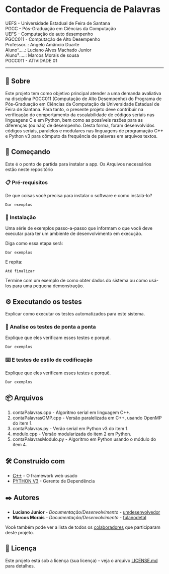 # Contador de Frequencia de Palavras

UEFS - Universidade Estadual de Feira de Santana <br />
PGCC - Pós-Graduação em Ciências da Computação <br />
UEFS - Computação de auto desempenho <br />
PGCC011 - Computação de Alto Desempenho <br />
Professor..: Angelo Amâncio Duarte <br /> 
Aluno¹.....: Luciano Alves Machado Junior <br />
Aluno².....: Marcos Morais de sousa <br />
PGCC011 - ATIVIDADE 01 <br />

<hr />

## 🎁 Sobre

Este projeto tem como objetivo principal atender a uma demanda avaliativa na disciplina PGCC011 (Computação de Alto Desempenho) do Programa de Pós-Graduação em Ciências da Computação da Universidade Estadual de Feira de Santana. Para tanto, o presente projeto deve contribuir na verificação do comportamento da escalabilidade de códigos seriais nas linguagens C e em Python, bem como as possíveis razões para as diferenças (ou não) de desempenho. Desta forma, foram desenvolvidos códigos seriais, paralelos e modulares nas linguagens de programação C++ e Python v3 para cômputo da frequência de palavras em arquivos textos.

## 🚀 Começando

Este é o ponto de partida para instalar a app. Os Arquivos necessários estão neste repositório 

### 📋 Pré-requisitos

De que coisas você precisa para instalar o software e como instalá-lo?

```
Dar exemplos
```

### 🔧 Instalação

Uma série de exemplos passo-a-passo que informam o que você deve executar para ter um ambiente de desenvolvimento em execução.

Diga como essa etapa será:

```
Dar exemplos
```

E repita:

```
Até finalizar
```

Termine com um exemplo de como obter dados do sistema ou como usá-los para uma pequena demonstração.

## ⚙️ Executando os testes

Explicar como executar os testes automatizados para este sistema.

### 🔩 Analise os testes de ponta a ponta

Explique que eles verificam esses testes e porquê.

```
Dar exemplos
```

### ⌨️ E testes de estilo de codificação

Explique que eles verificam esses testes e porquê.

```
Dar exemplos
```

## 📦 Arquivos

1. contaPalavras.cpp - Algoritmo serial em linguagem C++.
2. contaPalavrasOMP.cpp - Versão paralelizada em C++, usando OpenMP do item 1.
3. contaPalavras.py - Verão serial em Python v3 do item 1.
4. modulo.cpp - Versão modularizada do item 2 em Python.
5. contaPalavrasModulo.py - Algoritmo em Python usando o módulo do item 4.

## 🛠️ Construído com

* [C++](http://www.dropwizard.io/1.0.2/docs/) - O framework web usado
* [PYTHON V3](https://maven.apache.org/) - Gerente de Dependência

## ✒️ Autores

* **Luciano Junior** - *Documentação/Desenvolvimento* - [umdesenvolvedor](https://github.com/mmstec)
* **Marcos Morais** - *Documentação/Desenvolvimento* - [fulanodetal](https://github.com/mmstec)

Você também pode ver a lista de todos os [colaboradores](https://github.com/usuario/projeto/colaboradores) que participaram deste projeto.

## 📄 Licença

Este projeto está sob a licença (sua licença) - veja o arquivo [LICENSE.md](https://github.com/usuario/projeto/licenca) para detalhes.

